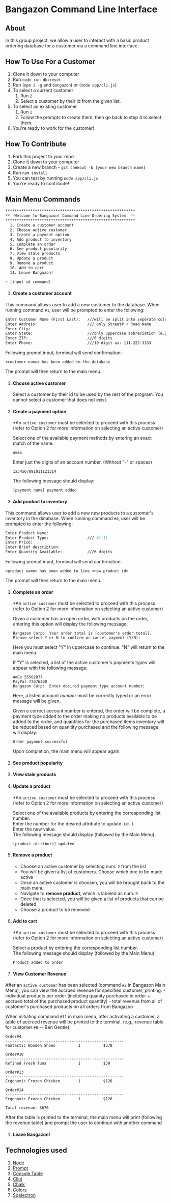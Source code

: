 # Bangazon Command Line Interface

## About
In this group project,  we allow a user to interact with a basic product ordering database for a customer via a command line interface.

## How To Use For a Customer
1. Clone it down to your computer
1. Run `node run db:reset`
1. Run (`npm i -g` and `bangazon`) or (`node app/cli.js`)
1. To select a current customer
     1. Run `2`
     1. Select a customer by their id from the given list.
1. To select an existing customer
     1. Run `1`
     1. Follow the prompts to create them, then go back to step 4 to select them.
1. You're ready to work for the customer!
## How To Contribute
1. Fork this project to your repo
1. Clone it down to your computer
1. Create a new branch -  `git chekout -b [your new branch name]`
1. Run `npm install`
1. You can test by running `node app/cli.js`
1. You're ready to contribute!


## Main Menu Commands
```bash
*********************************************************
**  Welcome to Bangazon! Command Line Ordering System  **
*********************************************************
  1. Create a customer account
  2. Choose active customer
  3. Create a payment option
  4. Add product to inventory
  5. Complete an order
  6. See product popularity
  7. View stale products
  8. Update a product
  9. Remove a product
  10. Add to cart
  11. Leave Bangazon!

> [input id command]
```
  1. #### Create a customer account
This command allows user to add a new customer to the database. When running command `#1`, user will be prompted to enter the following:
```bash
Enter Customer Name (First Last):   ///will be split into seperate columns in DB
Enter Address:                      /// only Street# + Road Name
Enter City: 
Enter State:                        ///only uppercase abbreviation (e.g., GA)
Enter ZIP:                          ///6 digits
Enter Phone:                        ///10 digit as: 111-222-3333
```

Following prompt input, terminal will send confirmation:
```
<customer name> has been added to the database
```
The prompt will then return to the main menu.

  1. #### Choose active customer

       Select a customer by their id to be used by the rest of the program.  You cannot select a customer that does not exist.
  
  1. #### Create a payment option
      *An `active customer` must be selected to proceed with this process (refer to Option 2 for more information on selecting an active customer)

      Select one of the available payment methods by entering an exact match of the name.  
      
     ```
     AmEx
     ``` 
      
      Enter just the digits of an account number. (Without "-" or spaces) 

      ```
      1234567891011121314
      ```  
      
      The following message should display:  

      ```
      [payment name] payment added
      ```

  1. #### Add product to inventory
This command allows user to add a new new products to a customer's inventory in the database. When running command `#4`, user will be prompted to enter the following:

```bash
Enter Product Name:
Enter Product Type:                 /// #1-11
Enter Price: 
Enter Brief description:            
Enter Quantity Available:           ///6 digits
```

Following prompt input, terminal will send confirmation:
```
<product name> has been added to line <new product id>
```
The prompt will then return to the main menu.

  1. #### Complete an order
      *An `active customer` must be selected to proceed with this process (refer to Option 2 for more information on selecting an active customer)

      Given a customer has an open order, with products on the order, entering this option will display the following message:

      ```
      Bangazon Corp:  Your order total is [customer's order total]. Please select Y or N to confirm or cancel payment (Y/N):
      ```

      Here you must select "Y" in uppercase to continue. "N" will return to the main menu.

      If "Y" is selected, a list of the active customer's payments types will appear with the following message:

      ```
      AmEx 55502077
      PayPal 77676200
      Bangazon Corp:  Enter desired payment type account number: 
      ```

      Here, a listed account _number_ must be correctly typed or an error message will be given.

      Given a correct account number is entered, the order will be complete, a payment type added to the order making no products available to be added to the order, and quantities for the purchased items inventory will be reduced based on quanitity purchased and the following message will display:

      ```
      Order payment successful
      ```

      Upon completion, the main menu will appear again.

  1. #### See product popularity
  1. #### View stale products
  1. #### Update a product
      *An `active customer` must be selected to proceed with this process (refer to Option 2 for more information on selecting an active customer)
      
      Select one of the available products by entering the corresponding list number.  
      Enter the number for the desired attribute to update. i.e. ```1```  
      Enter the new value.   
      The following message should display (followed by the Main Menu):  

      ```
      [product attribute] updated
      ```

  1. #### Remove a product
      - Choose an active customer by selecting num. `2` from the list
      - You will be given a list of customers.  Choose which one to be made active
      - Once an active customer is choosen, you will be brought back to the main menu
      - Navigate to **remove product**, which is labeled as num. `9`
      - Once that is selected, you will be given a list of products that can be deleted
      - Choose a product to be removed
      
  1. #### Add to cart
      *An `active customer` must be selected to proceed with this process (refer to Option 2 for more information on selecting an active customer)

      Select a product by entering the corresponding list number.  
      The following message should display (followed by the Main Menu):  

      ```
      Product added to order
      ```

  1. #### View Customer Revenue
After an `active customer` has been selected (command `#2` in Bangazon Main Menu), you can view the accrued revenue for specified customer, printing:
    - individual products per order (including quanity purchased in order + accrued total of the purchased product quantity)
    -  total revenue from all of customer's purchased products on all orders from Bangazon

When initiating command `#11` in main menu, after activating a customer, a table of accrued revenue will be printed to the terminal, (e.g., revenue table for customer `#8` -- Ben Gentle):

```
Order#4
----------------------------------------------------
Fantastic Wooden Shoes          1          $379

Order#10
----------------------------------------------------
Refined Fresh Tuna              1          $39

Order#13
----------------------------------------------------
Ergonomic Frozen Chicken        1          $126

Order#14
----------------------------------------------------
Ergonomic Frozen Chicken        1          $126

Total revenue: $670
```

After the table is printed to the terminal, the main menu will print (following the revenue table) and prompt the user to continue with another command


  1. #### Leave Bangazon!

## Technologies used
1. [Node](https://nodejs.org/en/)
1. [Prompt](https://www.npmjs.com/package/prompt)
1. [Console.Table](https://www.npmjs.com/package/console.table)
1. [Cliui](https://www.npmjs.com/package/cliui)
1. [Chalk](https://www.npmjs.com/package/chalk)
1. [Colors](https://www.npmjs.com/package/colors)
1. [Sqelectron](https://sqlectron.github.io/)
